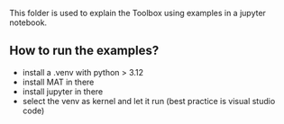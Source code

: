 This folder is used to explain the Toolbox using examples in a jupyter notebook.

## How to run the examples?
- install a .venv with python > 3.12
- install MAT in there
- install jupyter in there
- select the venv as kernel and let it run
(best practice is visual studio code)